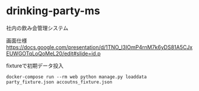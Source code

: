 # drinking-party-ms
社内の飲み会管理システム

画面仕様
https://docs.google.com/presentation/d/1TNO_l3lOmP4rnM7k6yDS81A5CJxEUWGOTqLoQoMeL20/edit#slide=id.p


fixtureで初期データ投入
```Docker
docker-compose run --rm web python manage.py loaddata party_fixture.json accoutns_fixture.json
```

